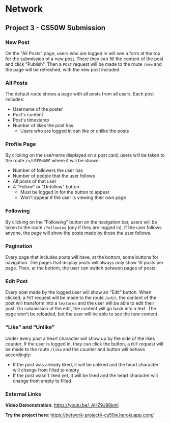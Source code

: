 # **Network**
## Project 3 - CS50W Submission

### **New Post**
On the "All Posts" page, users who are logged in will see a form at the top for the submission of a new post. There they can fill the content of the post and click "Publish". Then a `POST` request will be made to the route `/new` and the page will be refreshed, with the new post included.

### **All Posts**
The default route shows a page with all posts from all users. Each post includes: 
* Username of the poster
* Post's content
* Post's timestamp
* Number of likes the post has
    * Users who are logged in can like or unlike the posts

### **Profile Page**
By clicking on the username displayed on a post card, users will be taken to the route `/u/USERNAME` where it will be shown:
* Number of followers the user has
* Number of people that the user follows
* All posts of that user
* A "Follow" or "Unfollow" button
    * Must be logged in for the button to appear
    * Won't appear if the user is viewing their own page

### **Following**
By clicking on the "Following" button on the navigation bar, users will be taken to the route `/following` (ony if they are logged in). If the user follows anyone, the page will show the posts made by those the user follows.


### **Pagination**
Every page that includes posts will have, at the bottom, some buttons for navigation. The pages that display posts will always only show 10 posts per page. Then, at the bottom, the user can switch between pages of posts.

### **Edit Post**
Every post made by the logged user will show an "Edit" button. When clicked, a `PUT` request will be made to the route `/edit`, the content of the post will transform into a `textarea` and the user will be able to edit their post. On submission of the edit, the content will go back into a text. The page won't be reloaded, but the user will be able to see the new content.

### **“Like” and “Unlike”**
Under every post a heart character will show up by the side of the likes counter. If the user is logged in, they can click the button, a `PUT` request will be made to the route `/like` and the counter and button will behave accordingly:
* If the post was already liked, it will be unliked and the heart character will change from filled to empty
* If the post wasn't liked yet, it will be liked and the heart character will change from empty to filled

### **External Links**
**Video Demonstration**: https://youtu.be/_AHZ9J96kmI

**Try the project here**: https://network-project4-cs50w.herokuapp.com/